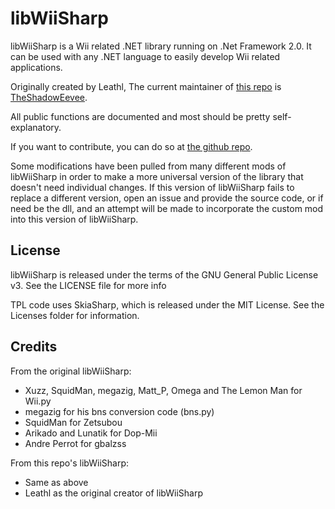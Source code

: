 # libWiiSharp

libWiiSharp is a Wii related .NET library running on .Net Framework 2.0.
It can be used with any .NET language to easily develop Wii related applications.

Originally created by Leathl, The current maintainer of [this repo](https://github.com/TheShadowEevee/libWiiSharp) is [TheShadowEevee](https://github.com/TheShadowEevee).

All public functions are documented and most should be pretty self-explanatory.

If you want to contribute, you can do so at [the github repo](https://github.com/TheShadowEevee/libWiiSharp).

Some modifications have been pulled from many different mods of libWiiSharp in order to make a more universal version of the library that doesn't need individual changes. If this version of libWiiSharp fails to replace a different version, open an issue and provide the source code, or if need be the dll, and an attempt will be made to incorporate the custom mod into this version of libWiiSharp.

## License

libWiiSharp is released under the terms of the GNU General Public License v3.
See the LICENSE file for more info

TPL code uses SkiaSharp, which is released under the MIT License. See the Licenses folder for information.

## Credits
From the original libWiiSharp:
- Xuzz, SquidMan, megazig, Matt_P, Omega and The Lemon Man for Wii.py
- megazig for his bns conversion code (bns.py)
- SquidMan for Zetsubou
- Arikado and Lunatik for Dop-Mii
- Andre Perrot for gbalzss

From this repo's libWiiSharp:
- Same as above
- Leathl as the original creator of libWiiSharp
